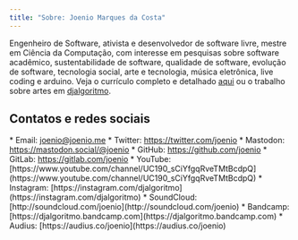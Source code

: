 ```yaml
---
title: "Sobre: Joenio Marques da Costa"
---
```

Engenheiro de Software, ativista e desenvolvedor de
software livre, mestre em Ciência da Computação, com interesse em pesquisas
sobre software acadêmico, sustentabilidade de software, qualidade de software,
evolução de software, tecnologia social, arte e tecnologia, música eletrônica,
live coding e arduino. Veja o currículo completo e detalhado [aqui](/curriculo)
ou o trabalho sobre artes em [djalgoritmo](/djalgoritmo).

## Contatos e redes sociais
<section class="sobre">
* Email: <a href="mailto:joenio@joenio.me">joenio@joenio.me</a>
* Twitter: <a href="https://twitter.com/joenio">https://twitter.com/joenio</a>
* Mastodon: <a href="https://mastodon.social/@joenio">https://mastodon.social/@joenio</a>
* GitHub: <a href="https://github.com/joenio">https://github.com/joenio</a>
* GitLab: <a href="https://gitlab.com/joenio">https://gitlab.com/joenio</a>
* YouTube: [https://www.youtube.com/channel/UC190_sCiYfgqRveTMtBcdpQ](https://www.youtube.com/channel/UC190_sCiYfgqRveTMtBcdpQ)
* Instagram: [https://instagram.com/djalgoritmo](https://instagram.com/djalgoritmo)
* SoundCloud: [http://soundcloud.com/joenio](http://soundcloud.com/joenio)
* Bandcamp: [https://djalgoritmo.bandcamp.com](https://djalgoritmo.bandcamp.com)
* Audius: [https://audius.co/joenio](https://audius.co/joenio)
</section>
